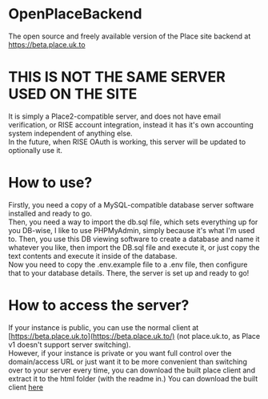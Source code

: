 # OpenPlaceBackend
The open source and freely available version of the Place site backend at https://beta.place.uk.to

# THIS IS NOT THE SAME SERVER USED ON THE SITE
It is simply a Place2-compatible server, and does not have email verification, or RISE account integration, instead it has it's own accounting system independent of anything else.  
In the future, when RISE OAuth is working, this server will be updated to optionally use it.

# How to use?
Firstly, you need a copy of a MySQL-compatible database server software installed and ready to go.  
Then, you need a way to import the db.sql file, which sets everything up for you DB-wise, I like to use PHPMyAdmin, simply because it's what I'm used to.
Then, you use this DB viewing software to create a database and name it whatever you like, then import the DB.sql file and execute it, or just copy the text contents and execute it inside of the database.  
Now you need to copy the .env.example file to a .env file, then configure that to your database details.
There, the server is set up and ready to go!

# How to access the server?
If your instance is public, you can use the normal client at [https://beta.place.uk.to](https://beta.place.uk.to/) (not place.uk.to, as Place v1 doesn't support server switching).  
However, if your instance is private or you want full control over the domain/access URL or just want it to be more convenient than switching over to your server every time, you can download the built place client and extract it to the html folder (with the readme in.) You can download the built client [here](https://beta.place.uk.to/placeclient.zip)
